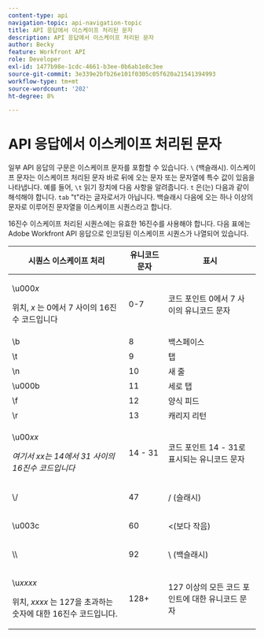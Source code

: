 ```yaml
---
content-type: api
navigation-topic: api-navigation-topic
title: API 응답에서 이스케이프 처리된 문자
description: API 응답에서 이스케이프 처리된 문자
author: Becky
feature: Workfront API
role: Developer
exl-id: 1477b98e-1cdc-4661-b3ee-0b6ab1e8c3ee
source-git-commit: 3e339e2bfb26e101f0305c05f620a21541394993
workflow-type: tm+mt
source-wordcount: '202'
ht-degree: 8%

---
```


# API 응답에서 이스케이프 처리된 문자

일부 API 응답의 구문은 이스케이프 문자를 포함할 수 있습니다. `\` (백슬래시). 이스케이프 문자는 이스케이프 처리된 문자 바로 뒤에 오는 문자 또는 문자열에 특수 값이 있음을 나타냅니다. 예를 들어, `\t` 읽기 장치에 다음 사항을 알려줍니다. `t` 은(는) 다음과 같이 해석해야 합니다. `tab` &quot;t&quot;라는 글자로서가 아닙니다. 백슬래시 다음에 오는 하나 이상의 문자로 이루어진 문자열을 이스케이프 시퀀스라고 합니다.

16진수 이스케이프 처리된 시퀀스에는 유효한 16진수를 사용해야 합니다. 다음 표에는 Adobe Workfront API 응답으로 인코딩된 이스케이프 시퀀스가 나열되어 있습니다.

<table style="table-layout:auto"> 
 <col> 
 <col> 
 <col> 
 <thead> 
  <tr> 
   <th><strong>시퀀스 이스케이프 처리</strong> </th> 
   <th><strong>유니코드 문자</strong> </th> 
   <th><strong>표시</strong> </th> 
  </tr> 
 </thead> 
 <tbody> 
  <tr> 
   <td> <p>\u000<em>x</em></p> <p>위치, <em>x</em> 는 0에서 7 사이의 16진수 코드입니다</p> </td> 
   <td>0-7</td> 
   <td>코드 포인트 0에서 7 사이의 유니코드 문자</td> 
  </tr> 
  <tr> 
   <td>\b</td> 
   <td>8</td> 
   <td>백스페이스</td> 
  </tr> 
  <tr> 
   <td>\t</td> 
   <td>9</td> 
   <td>탭</td> 
  </tr> 
  <tr> 
   <td>\n</td> 
   <td>10</td> 
   <td>새 줄</td> 
  </tr> 
  <tr> 
   <td>\u000b</td> 
   <td>11</td> 
   <td>세로 탭</td> 
  </tr> 
  <tr> 
   <td>\f</td> 
   <td>12</td> 
   <td>양식 피드</td> 
  </tr> 
  <tr> 
   <td>\r</td> 
   <td>13</td> 
   <td>캐리지 리턴</td> 
  </tr> 
  <tr> 
   <td> <p>\u00<em>xx</em></p> <p><em>여기서 xx는 14에서 31 사이의 16진수 코드입니다</em> </p> </td> 
   <td>14 - 31</td> 
   <td>코드 포인트 14 - 31로 표시되는 유니코드 문자</td> 
  </tr> 
  <tr> 
   <td> <p>\/</p> </td> 
   <td>47</td> 
   <td>/ (슬래시)</td> 
  </tr> 
  <tr> 
   <td> <p>\u003c</p> </td> 
   <td>60</td> 
   <td>&lt;(보다 작음)</td> 
  </tr> 
  <tr> 
   <td> <p>\\</p> </td> 
   <td>92</td> 
   <td>\ (백슬래시)</td> 
  </tr> 
  <tr> 
   <td> <p>\u<em>xxxx</em></p> <p>위치, <em>xxxx</em> 는 127을 초과하는 숫자에 대한 16진수 코드입니다.</p> </td> 
   <td>128+</td> 
   <td>127 이상의 모든 코드 포인트에 대한 유니코드 문자</td> 
  </tr> 
 </tbody> 
</table>
